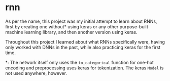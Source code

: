 # rnn

As per the name, this project was my initial attempt to learn about RNNs, first
by creating one without* using keras or any other purpose-built machine
learning library, and then another version using keras.

Throughout this project I learned about what RNNs specifically were, having
only worked with DNNs in the past, while also practicing keras for the first
time.

*: The network itself only uses the `to_categorical` function for one-hot
encoding and preprocessing uses keras for tokenization. The keras `Model` is
not used anywhere, however.
